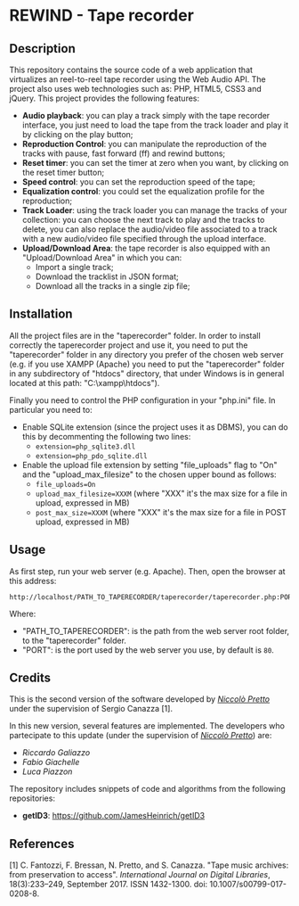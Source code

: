 # REWIND - Tape recorder

## Description

This repository contains the source code of a web application that virtualizes an reel-to-reel tape recorder using the Web Audio API.
The project also uses web technologies such as: PHP, HTML5, CSS3 and jQuery.
This project provides the following features:

*  **Audio playback**:  you can play a track simply with the tape recorder interface, you just need to load the tape from the track loader and play it by clicking on the play button;
*  **Reproduction Control**: you can manipulate the reproduction of the tracks with pause, fast forward (ff) and rewind buttons;
*  **Reset timer**: you can set the timer at zero when you want, by clicking on the reset timer button;
*  **Speed control**: you can set the reproduction speed of the tape;
*  **Equalization control**: you could set the equalization profile for the reproduction;
* **Track Loader**: using the track loader you can manage the tracks of your collection: you can choose the next track to play and the tracks to delete, you can also replace the audio/video file associated to a track with a new audio/video file specified through the upload interface.
* **Upload/Download Area**: the tape recorder is also equipped with an "Upload/Download Area" in which you can:
    * Import a single track;
    * Download the tracklist in JSON format;
    * Download all the tracks in a single zip file;

## Installation
All the project files are in the "taperecorder" folder. In order to install correctly the taperecorder project and use it, you need to put the "taperecorder" folder in any directory you prefer of the chosen web server (e.g.  if you use XAMPP (Apache) you need to put the "taperecorder" folder in any subdirectory of "htdocs" directory, that under Windows is in general located at this path: "C:\xampp\htdocs\").

Finally you need to control the PHP configuration in your "php.ini" file. In particular you need to:
* Enable SQLite extension (since the project uses it as DBMS), you can do this by decommenting the following two lines:
    * ```extension=php_sqlite3.dll```
    *  ```extension=php_pdo_sqlite.dll```
* Enable the upload file extension by setting "file_uploads" flag to "On" and the "upload_max_filesize" to the chosen upper bound as follows:
    * ```file_uploads=On ```
    * ```upload_max_filesize=XXXM``` (where "XXX" it's the max size for a file in upload, expressed in MB)
    * ```post_max_size=XXXM``` (where "XXX" it's the max size for a file in POST upload, expressed in MB)

## Usage
As first step, run your web server (e.g. Apache).
Then, open the browser at this address:
```
http://localhost/PATH_TO_TAPERECORDER/taperecorder/taperecorder.php:PORT
```
Where:
* "PATH_TO_TAPERECORDER": is the path from the web server root folder, to the "taperecorder" folder.
* "PORT": is the port used by the web server you use, by default is ``80``.


## Credits
This is the second version of the software developed by [*Niccolò Pretto*](http://www.dei.unipd.it/~prettoni/) under the supervision of Sergio Canazza [1]. 

In this new version, several features are implemented. The developers who partecipate to this update (under the supervision of [*Niccolò Pretto*](http://www.dei.unipd.it/~prettoni/)) are: 
* _Riccardo Galiazzo_
* _Fabio Giachelle_
* _Luca Piazzon_

The repository includes snippets of code and algorithms from the following repositories:
* **getID3**: https://github.com/JamesHeinrich/getID3

## References

[1] C. Fantozzi, F. Bressan, N. Pretto, and S. Canazza. "Tape music archives: from preservation to access". *International Journal on Digital Libraries*, 18(3):233–249, September 2017. ISSN 1432-1300. doi: 10.1007/s00799-017-0208-8.
